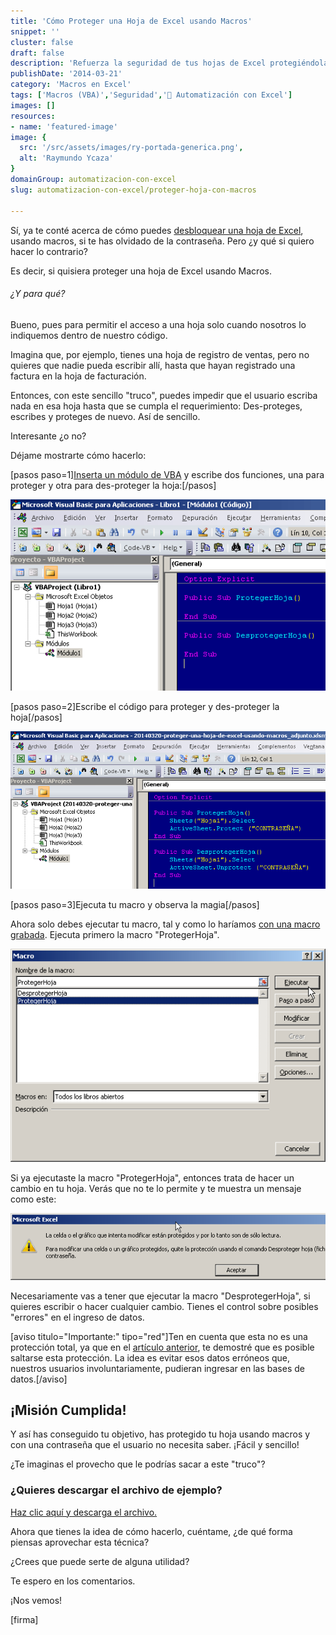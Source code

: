```yaml
---
title: 'Cómo Proteger una Hoja de Excel usando Macros'
snippet: ''
cluster: false
draft: false 
description: 'Refuerza la seguridad de tus hojas de Excel protegiéndolas con macros. Descubre cómo implementar medidas de seguridad de forma efectiva.'
publishDate: '2014-03-21'
category: 'Macros en Excel'
tags: ['Macros (VBA)','Seguridad','🤖 Automatización con Excel']
images: []
resources: 
- name: 'featured-image'
image: {
  src: '/src/assets/images/ry-portada-generica.png',
  alt: 'Raymundo Ycaza'
}
domainGroup: automatizacion-con-excel
slug: automatizacion-con-excel/proteger-hoja-con-macros

---
```


Sí, ya te conté acerca de cómo puedes [desbloquear una hoja de Excel](http://raymundoycaza.com/al-fin-puedes-desbloquear/ "Desbloquear una Hoja de Excel usando Macros"), usando macros, si te has olvidado de la contraseña. Pero ¿y qué si quiero hacer lo contrario?

Es decir, si quisiera proteger una hoja de Excel usando Macros.

###### ¿Y para qué?

Bueno, pues para permitir el acceso a una hoja solo cuando nosotros lo indiquemos dentro de nuestro código.

Imagina que, por ejemplo, tienes una hoja de registro de ventas, pero no quieres que nadie pueda escribir allí, hasta que hayan registrado una factura en la hoja de facturación.

Entonces, con este sencillo "truco", puedes impedir que el usuario escriba nada en esa hoja hasta que se cumpla el requerimiento: Des-proteges, escribes y proteges de nuevo. Así de sencillo.

Interesante ¿o no?

Déjame mostrarte cómo hacerlo:

\[pasos paso=1\][Inserta un módulo de VBA](http://raymundoycaza.com/como-insertar-un-modulo-en-excel/ "Cómo insertar un módulo en Excel") y escribe dos funciones, una para proteger y otra para des-proteger la hoja:\[/pasos\]

![Desproteger una Hoja de Exce usando Macros](/src/assets/images/2023/20140320-proteger-una-hoja-de-excel-usando-macros000260.png)

\[pasos paso=2\]Escribe el código para proteger y des-proteger la hoja\[/pasos\]

![Desproteger una Hoja de Exce usando Macros](/src/assets/images/2023/20140320-proteger-una-hoja-de-excel-usando-macros000261.png)

\[pasos paso=3\]Ejecuta tu macro y observa la magia\[/pasos\]

Ahora solo debes ejecutar tu macro, tal y como lo haríamos [con una macro grabada](http://raymundoycaza.com/como-grabar-macros/ "Cómo grabar Macros"). Ejecuta primero la macro "ProtegerHoja".

![Desproteger una Hoja de Exce usando Macros](/src/assets/images/2023/20140320-proteger-una-hoja-de-excel-usando-macros000264.png)

Si ya ejecutaste la macro "ProtegerHoja", entonces trata de hacer un cambio en tu hoja. Verás que no te lo permite y te muestra un mensaje como este:

![Desproteger una Hoja de Exce usando Macros](/src/assets/images/2023/20140320-proteger-una-hoja-de-excel-usando-macros000265-600x127.png)

Necesariamente vas a tener que ejecutar la macro "DesprotegerHoja", si quieres escribir o hacer cualquier cambio. Tienes el control sobre posibles "errores" en el ingreso de datos.

\[aviso titulo="Importante:" tipo="red"\]Ten en cuenta que esta no es una protección total, ya que en el [artículo anterior](http://raymundoycaza.com/al-fin-puedes-desbloquear/ "Cómo desbloquear una hoja de Excel"), te demostré que es posible saltarse esta protección. La idea es evitar esos datos erróneos que, nuestros usuarios involuntariamente, pudieran ingresar en las bases de datos.\[/aviso\]

## ¡Misión Cumplida!

Y así has conseguido tu objetivo, has protegido tu hoja usando macros y con una contraseña que el usuario no necesita saber. ¡Fácil y sencillo!

¿Te imaginas el provecho que le podrías sacar a este "truco"?

### ¿Quieres descargar el archivo de ejemplo?

[Haz clic aquí y descarga el archivo.](http://raymundoycaza.com/wp-content/uploads//20140320-proteger-una-hoja-de-excel-usando-macros_adjunto.xlsm "Haz clic y descarga el archivo.")

Ahora que tienes la idea de cómo hacerlo, cuéntame, ¿de qué forma piensas aprovechar esta técnica?

¿Crees que puede serte de alguna utilidad?

Te espero en los comentarios.

¡Nos vemos!

\[firma\]
